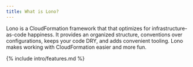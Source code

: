 ```yaml
---
title: What is Lono?
---
```


Lono is a CloudFormation framework that that optimizes for infrastructure-as-code happiness. It provides an organized structure, conventions over configurations, keeps your code DRY, and adds convenient tooling. Lono makes working with CloudFormation easier and more fun.

{% include intro/features.md %}
